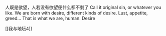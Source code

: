 
人既是欲望，人若没有欲望便什么都不剩了
Call it original sin, or whatever you like. We are born with desire, different kinds of desire. Lust, appetite, greed... 
That is what we are, human.
Desire

[[我与地坛4]]
